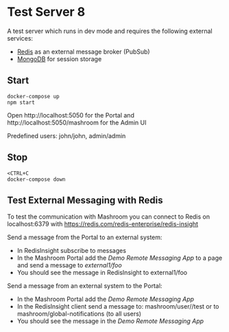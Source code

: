 
# Test Server 8

A test server which runs in dev mode and requires the following external services:

 * [Redis](https://redis.io) as an external message broker (PubSub)
 * [MongoDB](https://www.mongodb.com) for session storage

## Start

    docker-compose up
    npm start

Open http://localhost:5050 for the Portal and http://localhost:5050/mashroom for the Admin UI

Predefined users: john/john, admin/admin

## Stop

    <CTRL+C
    docker-compose down

## Test External Messaging with Redis

To test the communication with Mashroom you can connect to Redis on localhost:6379
with https://redis.com/redis-enterprise/redis-insight

Send a message from the Portal to an external system:

* In RedisInsight subscribe to messages
* In the Mashroom Portal add the *Demo Remote Messaging App* to a page and send a message to *external1/foo*
* You should see the message in RedisInsight to external1/foo

Send a message from an external system to the Portal:

* In the Mashroom Portal add the *Demo Remote Messaging App*
* In the RedisInsight client send a message to: mashroom/user/<portal-user>/test
  or to mashroom/global-notifications (to all users)
* You should see the message in the *Demo Remote Messaging App*


